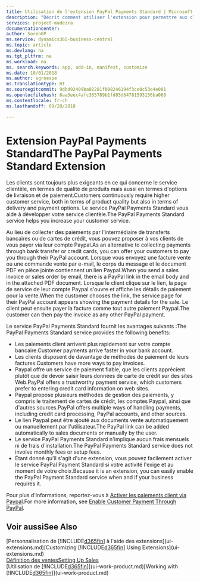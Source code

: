 ```yaml
---
title: Utilisation de l'extension PayPal Payments Standard | Microsoft Docs
description: "Décrit comment utiliser l'extension pour permettre aux clients d'effectuer des paiements avec Paypal."
services: project-madeira
documentationcenter: 
author: SorenGP
ms.service: dynamics365-business-central
ms.topic: article
ms.devlang: na
ms.tgt_pltfrm: na
ms.workload: na
ms. search.keywords: app, add-in, manifest, customize
ms.date: 10/01/2018
ms.author: sgroespe
ms.translationtype: HT
ms.sourcegitcommit: 9dbd92409ba02281f008246194f3ce0c53e4e001
ms.openlocfilehash: 6aa3eec4afc365789b1fd85d64781593156ba068
ms.contentlocale: fr-ch
ms.lasthandoff: 09/28/2018

---
```

# <a name="the-paypal-payments-standard-extension"></a><span data-ttu-id="c4c2f-103">Extension PayPal Payments Standard</span><span class="sxs-lookup"><span data-stu-id="c4c2f-103">The PayPal Payments Standard Extension</span></span>
<span data-ttu-id="c4c2f-104">Les clients sont toujours plus exigeants en ce qui concerne le service clientèle, en termes de qualité de produits mais aussi en termes d'options de livraison et de paiement.</span><span class="sxs-lookup"><span data-stu-id="c4c2f-104">Customers continuously require higher customer service, both in terms of product quality but also in terms of delivery and payment options.</span></span> <span data-ttu-id="c4c2f-105">Le service PayPal Payments Standard vous aide à développer votre service clientèle.</span><span class="sxs-lookup"><span data-stu-id="c4c2f-105">The PayPal Payments Standard service helps you increase your customer service.</span></span>

<span data-ttu-id="c4c2f-106">Au lieu de collecter des paiements par l'intermédiaire de transferts bancaires ou de cartes de crédit, vous pouvez proposer à vos clients de vous payer via leur compte Paypal.</span><span class="sxs-lookup"><span data-stu-id="c4c2f-106">As an alternative to collecting payments through bank transfer or credit cards, you can offer your customers to pay you through their PayPal account.</span></span> <span data-ttu-id="c4c2f-107">Lorsque vous envoyez une facture vente ou une commande vente par e-mail, le corps du message et le document PDF en pièce jointe contiennent un lien Paypal.</span><span class="sxs-lookup"><span data-stu-id="c4c2f-107">When you send a sales invoice or sales order by email, there is a PayPal link in the email body and in the attached PDF document.</span></span> <span data-ttu-id="c4c2f-108">Lorsque le client clique sur le lien, la page de service de leur compte Paypal s'ouvre et affiche les détails de paiement pour la vente.</span><span class="sxs-lookup"><span data-stu-id="c4c2f-108">When the customer chooses the link, the service page for their PayPal account appears showing the payment details for the sale.</span></span> <span data-ttu-id="c4c2f-109">Le client peut ensuite payer la facture comme tout autre paiement Paypal.</span><span class="sxs-lookup"><span data-stu-id="c4c2f-109">The customer can then pay the invoice as any other PayPal payment.</span></span>

<span data-ttu-id="c4c2f-110">Le service PayPal Payments Standard fournit les avantages suivants :</span><span class="sxs-lookup"><span data-stu-id="c4c2f-110">The PayPal Payments Standard service provides the following benefits:</span></span>

* <span data-ttu-id="c4c2f-111">Les paiements client arrivent plus rapidement sur votre compte bancaire.</span><span class="sxs-lookup"><span data-stu-id="c4c2f-111">Customer payments arrive faster in your bank account.</span></span>
* <span data-ttu-id="c4c2f-112">Les clients disposent de davantage de méthodes de paiement de leurs factures.</span><span class="sxs-lookup"><span data-stu-id="c4c2f-112">Customers have more ways to pay invoices.</span></span>
* <span data-ttu-id="c4c2f-113">Paypal offre un service de paiement fiable, que les clients apprécient plutôt que de devoir saisir leurs données de carte de crédit sur des sites Web.</span><span class="sxs-lookup"><span data-stu-id="c4c2f-113">PayPal offers a trustworthy payment service, which customers prefer to entering credit card information on web sites.</span></span>
* <span data-ttu-id="c4c2f-114">Paypal propose plusieurs méthodes de gestion des paiements, y compris le traitement de cartes de crédit, les comptes Paypal, ainsi que d'autres sources.</span><span class="sxs-lookup"><span data-stu-id="c4c2f-114">PayPal offers multiple ways of handling payments, including credit card processing, PayPal accounts, and other sources.</span></span>
* <span data-ttu-id="c4c2f-115">Le lien Paypal peut être ajouté aux documents vente automatiquement ou manuellement par l'utilisateur.</span><span class="sxs-lookup"><span data-stu-id="c4c2f-115">The PayPal link can be added automatically to sales documents or manually by the user.</span></span>
* <span data-ttu-id="c4c2f-116">Le service PayPal Payments Standard n'implique aucun frais mensuels ni de frais d'installation.</span><span class="sxs-lookup"><span data-stu-id="c4c2f-116">The PayPal Payments Standard service does not involve monthly fees or setup fees.</span></span>
* <span data-ttu-id="c4c2f-117">Étant donné qu'il s'agit d'une extension, vous pouvez facilement activer le service PayPal Payment Standard si votre activité l'exige et au moment de votre choix.</span><span class="sxs-lookup"><span data-stu-id="c4c2f-117">Because it is an extension, you can easily enable the PayPal Payment Standard service when and if your business requires it.</span></span>  

<span data-ttu-id="c4c2f-118">Pour plus d'informations, reportez-vous à [Activer les paiements client via Paypal](sales-how-enable-payment-service-extensions.md).</span><span class="sxs-lookup"><span data-stu-id="c4c2f-118">For more information, see [Enable Customer Payment Through PayPal](sales-how-enable-payment-service-extensions.md).</span></span>

## <a name="see-also"></a><span data-ttu-id="c4c2f-119">Voir aussi</span><span class="sxs-lookup"><span data-stu-id="c4c2f-119">See Also</span></span>
<span data-ttu-id="c4c2f-120">[Personnalisation de [!INCLUDE[d365fin](includes/d365fin_md.md)] à l'aide des extensions](ui-extensions.md)</span><span class="sxs-lookup"><span data-stu-id="c4c2f-120">[Customizing [!INCLUDE[d365fin](includes/d365fin_md.md)] Using Extensions](ui-extensions.md)</span></span>  
[<span data-ttu-id="c4c2f-121">Définition des ventes</span><span class="sxs-lookup"><span data-stu-id="c4c2f-121">Setting Up Sales</span></span>](sales-setup-sales.md)  
<span data-ttu-id="c4c2f-122">[Utilisation de [!INCLUDE[d365fin](includes/d365fin_md.md)]](ui-work-product.md)</span><span class="sxs-lookup"><span data-stu-id="c4c2f-122">[Working with [!INCLUDE[d365fin](includes/d365fin_md.md)]](ui-work-product.md)</span></span>

